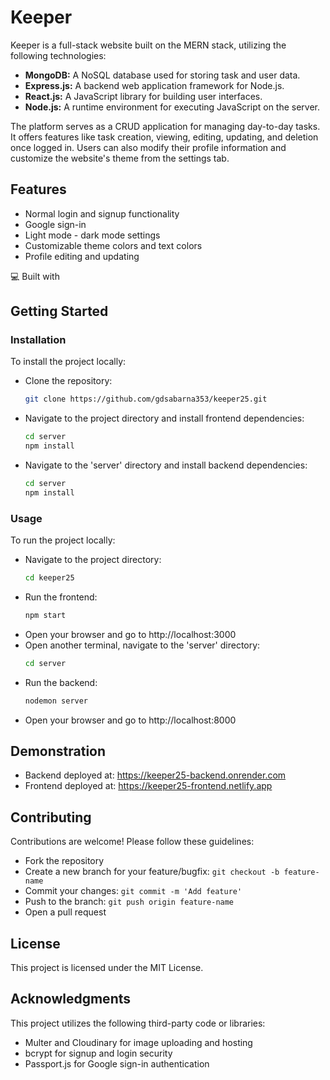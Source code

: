 # Keeper

Keeper is a full-stack website built on the MERN stack, utilizing the following technologies:

- **MongoDB:** A NoSQL database used for storing task and user data.
- **Express.js:** A backend web application framework for Node.js.
- **React.js:** A JavaScript library for building user interfaces.
- **Node.js:** A runtime environment for executing JavaScript on the server.

The platform serves as a CRUD application for managing day-to-day tasks. It offers features like task creation, viewing, editing, updating, and deletion once logged in. Users can also modify their profile information and customize the website's theme from the settings tab.

## Features

* Normal login and signup functionality
* Google sign-in
* Light mode - dark mode settings
* Customizable theme colors and text colors
* Profile editing and updating

💻 Built with

## Getting Started

### Installation

To install the project locally:
   * Clone the repository:
     ```bash
     git clone https://github.com/gdsabarna353/keeper25.git
      ```
   * Navigate to the project directory and install frontend dependencies:
      ```bash
      cd server
      npm install
      ```
   * Navigate to the 'server' directory and install backend dependencies:
      ```bash
      cd server
      npm install
      ```
### Usage

To run the project locally:
   * Navigate to the project directory:
     ```bash
     cd keeper25
     ```
   * Run the frontend:
      ```bash
      npm start
      ```
   * Open your browser and go to http://localhost:3000
   * Open another terminal, navigate to the 'server' directory:
      ```bash
      cd server
      ```
   * Run the backend:
      ```bash
      nodemon server
      ```
   * Open your browser and go to http://localhost:8000

## Demonstration

* Backend deployed at: https://keeper25-backend.onrender.com
* Frontend deployed at: https://keeper25-frontend.netlify.app

## Contributing

Contributions are welcome! Please follow these guidelines:

* Fork the repository
* Create a new branch for your feature/bugfix: `git checkout -b feature-name`
* Commit your changes: `git commit -m 'Add feature'`
* Push to the branch: `git push origin feature-name`
* Open a pull request

## License

This project is licensed under the MIT License.

## Acknowledgments

This project utilizes the following third-party code or libraries:

* Multer and Cloudinary for image uploading and hosting
* bcrypt for signup and login security
* Passport.js for Google sign-in authentication
